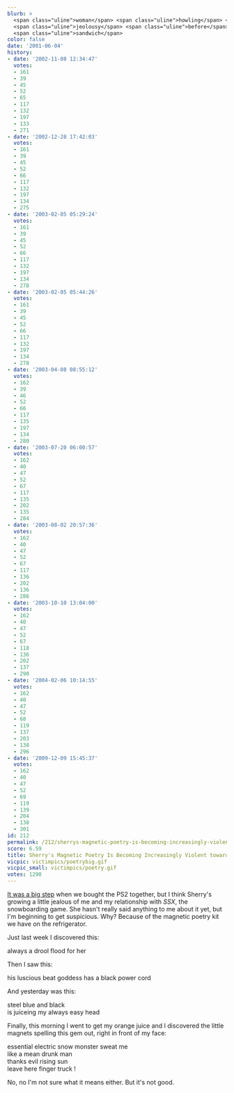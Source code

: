 ```yaml
---
blurb: >
  <span class="uline">woman</span> <span class="uline">howling</span> <span class="uline">electric</span>
  <span class="uline">jeolousy</span> <span class="uline">before</span> <span class="uline">my</span>
  <span class="uline">sandwich</span>
color: false
date: '2001-06-04'
history:
- date: '2002-11-08 12:34:47'
  votes:
  - 161
  - 39
  - 45
  - 52
  - 65
  - 117
  - 132
  - 197
  - 133
  - 271
- date: '2002-12-28 17:42:03'
  votes:
  - 161
  - 39
  - 45
  - 52
  - 66
  - 117
  - 132
  - 197
  - 134
  - 275
- date: '2003-02-05 05:29:24'
  votes:
  - 161
  - 39
  - 45
  - 52
  - 66
  - 117
  - 132
  - 197
  - 134
  - 278
- date: '2003-02-05 05:44:26'
  votes:
  - 161
  - 39
  - 45
  - 52
  - 66
  - 117
  - 132
  - 197
  - 134
  - 278
- date: '2003-04-08 08:55:12'
  votes:
  - 162
  - 39
  - 46
  - 52
  - 66
  - 117
  - 135
  - 197
  - 134
  - 280
- date: '2003-07-20 06:00:57'
  votes:
  - 162
  - 40
  - 47
  - 52
  - 67
  - 117
  - 135
  - 202
  - 135
  - 284
- date: '2003-08-02 20:57:36'
  votes:
  - 162
  - 40
  - 47
  - 52
  - 67
  - 117
  - 136
  - 202
  - 136
  - 286
- date: '2003-10-10 13:04:00'
  votes:
  - 162
  - 40
  - 47
  - 52
  - 67
  - 118
  - 136
  - 202
  - 137
  - 290
- date: '2004-02-06 10:14:55'
  votes:
  - 162
  - 40
  - 47
  - 52
  - 68
  - 119
  - 137
  - 203
  - 138
  - 296
- date: '2009-12-09 15:45:37'
  votes:
  - 162
  - 40
  - 47
  - 52
  - 69
  - 119
  - 139
  - 204
  - 138
  - 301
id: 212
permalink: /212/sherrys-magnetic-poetry-is-becoming-increasingly-violent-towards-our-ps2/
score: 6.59
title: Sherry's Magnetic Poetry Is Becoming Increasingly Violent towards Our PS2
vicpic: victimpics/poetrybig.gif
vicpic_small: victimpics/poetry.gif
votes: 1290
---
```


[It was a big step](@/victim/180.md) when we bought the PS2 together,
but I think Sherry's growing a little jealous of me and my relationship
with *SSX*, the snowboarding game. She hasn't really said anything to me
about it yet, but I'm beginning to get suspicious. Why? Because of the
magnetic poetry kit we have on the refrigerator.

Just last week I discovered this:

<span class="uline">always</span> <span class="uline">a</span> <span
class="uline">drool</span> <span class="uline">flood</span> <span
class="uline">for</span> <span class="uline">her</span>

Then I saw this:

<span class="uline">his</span> <span class="uline">luscious</span> <span
class="uline">beat</span> <span class="uline">goddess</span> <span
class="uline">has</span> <span class="uline">a</span> <span
class="uline">black</span> <span class="uline">power</span> <span
class="uline">cord</span>

And yesterday was this:

<span class="uline">steel</span> <span class="uline">blue</span> <span
class="uline">and</span> <span class="uline">black</span>  
 <span class="uline">is</span> <span class="uline">juice</span><span
class="uline">ing</span> <span class="uline">my</span> <span
class="uline">always</span> <span class="uline">easy</span> <span
class="uline">head</span>

Finally, this morning I went to get my orange juice and I discovered the
little magnets spelling this gem out, right in front of my face:

<span class="uline">essential</span> <span class="uline">electric</span>
<span class="uline">snow</span> <span class="uline">monster</span> <span
class="uline">sweat</span> <span class="uline">me</span>  
 <span class="uline">like</span> <span class="uline">a</span> <span
class="uline">mean</span> <span class="uline">drunk</span> <span
class="uline">man</span>  
 <span class="uline">thanks</span> <span class="uline">evil</span> <span
class="uline">rising</span> <span class="uline">sun</span>  
 <span class="uline">leave</span> <span class="uline">here</span> <span
class="uline">finger</span> <span class="uline">truck</span> <span
class="uline">!</span>

No, no I'm not sure what it means either. But it's not good.

